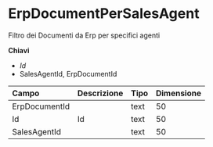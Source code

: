 # ErpDocumentPerSalesAgent

Filtro dei Documenti da Erp per specifici agenti

  
 **Chiavi**

* _Id_
* SalesAgentId, ErpDocumentId

| Campo | Descrizione | Tipo | Dimensione |
| :--- | :--- | :--- | :--- |
| ErpDocumentId |  | text | 50 |
| Id | Id | text | 50 |
| SalesAgentId |  | text | 50 |

